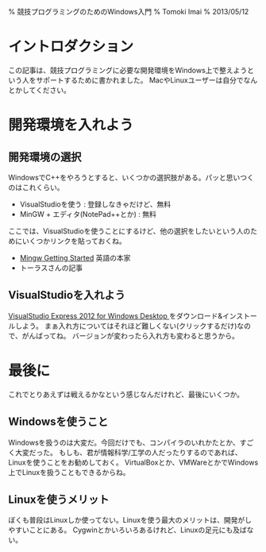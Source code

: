 % 競技プログラミングのためのWindows入門
% Tomoki Imai
% 2013/05/12

# イントロダクション
この記事は、競技プログラミングに必要な開発環境をWindows上で整えようという人をサポートするために書かれました。
MacやLinuxユーザーは自分でなんとかしてください。

# 開発環境を入れよう

## 開発環境の選択
WindowsでC++をやろうとすると、いくつかの選択肢がある。パッと思いつくのはこれくらい。

- VisualStudioを使う : 登録しなきゃだけど、無料
- MinGW + エディタ(NotePad++とか) : 無料

ここでは、VisualStudioを使うことにするけど、他の選択をしたいという人のためにいくつかリンクを貼っておくね。

- [Mingw Getting Started](http://www.mingw.org/wiki/Getting_Started) 英語の本家
- トーラスさんの記事

## VisualStudioを入れよう
[VisualStudio Express 2012 for Windows Desktop ](http://www.microsoft.com/visualstudio/jpn/downloads)をダウンロード&インストールしよう。
まぁ入れ方についてはそれほど難しくない(クリックするだけ)なので、がんばってね。
バージョンが変わったら入れ方も変わると思うから。


# 最後に
これでとりあえずは戦えるかなという感じなんだけれど、最後にいくつか。

## Windowsを使うこと
Windowsを扱うのは大変だ。今回だけでも、コンパイラのいれかたとか、すごく大変だった。
もしも、君が情報科学/工学の人だったりするのであれば、Linuxを使うことをお勧めしておく。
VirtualBoxとか、VMWareとかでWindows上でLinuxを扱うこともできるからね。

## Linuxを使うメリット
ぼくも普段はLinuxしか使ってない。Linuxを使う最大のメリットは、開発がしやすいことにある。
Cygwinとかいろいろあるけれど、Linuxの足元にも及ばない。